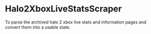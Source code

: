 # Halo2XboxLiveStatsScraper
To parse the archived halo 2 xbox live stats and information pages and convert them into a usable state.
